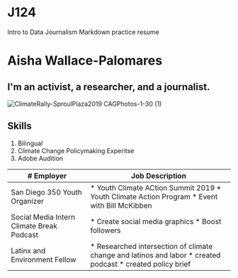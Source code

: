 # J124
Intro to Data  Journalism Markdown practice resume
# Aisha Wallace-Palomares
## I'm an activist, a researcher, and a journalist. 
![ClimateRally-SproulPlaza2019 CAGPhotos-1-30 (1)](https://user-images.githubusercontent.com/109619683/180722288-6a2debac-0d33-4103-afc3-7a3897dd1414.jpg)

## Skills
1. Bilingual
2. Climate Change Policymaking Experitse 
3. Adobe Audition

|# Employer| Job Description|
|----------|--------------------|
|San Diego 350 Youth Organizer| * Youth Climate ACtion Summit 2019 * Youth Climate Action Program * Event with Bill McKibben|
|Social Media Intern Climate Break Podcast | * Create social media graphics * Boost followers| 
|Latinx and Environment Fellow | * Researched intersection of climate change and latinos and labor * created podcast * created policy brief|
